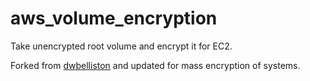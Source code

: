 # aws_volume_encryption
Take unencrypted root volume and encrypt it for EC2.

Forked from [dwbelliston](https://github.com/dwbelliston/aws_volume_encryption) and updated for mass encryption of systems.
